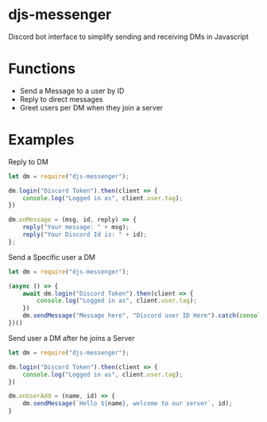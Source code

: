 # djs-messenger 

Discord bot interface to simplify sending and receiving DMs in Javascript

# Functions

- Send a Message to a user by ID
- Reply to direct messages
- Greet users per DM when they join a server

# Examples 

Reply to DM
```javascript
let dm = require("djs-messenger");

dm.login("Discord Token").then(client => {
    console.log("Logged in as", client.user.tag);
})

dm.onMessage = (msg, id, reply) => {
    reply("Your message: " + msg);
    reply("Your Discord Id is: " + id);
};
```

Send a Specific user a DM
````javascript
let dm = require("djs-messenger");

(async () => {
    await dm.login("Discord Token").then(client => {
        console.log("Logged in as", client.user.tag);
    })
    dm.sendMessage("Message here", "Discord user ID Here").catch(console.log);
})()
````

Send user a DM after he joins a Server
````javascript
let dm = require("djs-messenger");

dm.login("Discord Token").then(client => {
    console.log("Logged in as", client.user.tag);
})

dm.onUserAdd = (name, id) => {
    dm.sendMessage(`Hello ${name}, welcome to our server`, id);
}
````